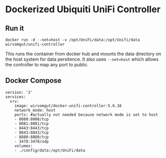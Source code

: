 # Dockerized Ubiquiti UniFi Controller

## Run it

```
docker run -d --net=host -v /opt/UniFi/data:/opt/Unifi/data wirvomgut/unifi-controller
```

This runs the container from docker hub and mounts the data directory on the host system for data persitence.
It also uses `--net=host` which allows the controller to map any port to public.

## Docker Compose

```
version: '2'
services:
  srv:
    image: wirvomgut/docker-unifi-controller:5.6.16
    network_mode: host
    ports: #actually not needed because network mode is set to host
    - 8080:8080/tcp
    - 8081:8081/tcp
    - 8443:8443/tcp
    - 8843:8843/tcp
    - 8880:8880/tcp
    - 3478:3478/udp
    volumes:
    - ./config/data:/opt/UniFi/data
```
